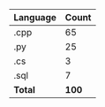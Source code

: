 | Language | Count |
|----------|-------|
| .cpp | 65 |
| .py | 25 |
| .cs | 3 |
| .sql | 7 |
| **Total** | **100** |
